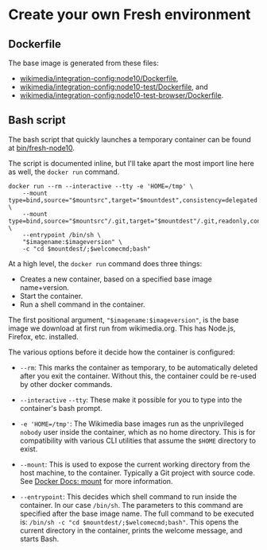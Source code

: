 # Create your own Fresh environment

## Dockerfile

The base image is generated from these files:

* [wikimedia/integration-config:node10/Dockerfile](https://github.com/wikimedia/integration-config/blob/de60ab21ed/dockerfiles/node10/Dockerfile.template#L1),
* [wikimedia/integration-config:node10-test/Dockerfile](https://github.com/wikimedia/integration-config/blob/de60ab21ed/dockerfiles/node10-test/Dockerfile.template#L1), and
* [wikimedia/integration-config:node10-test-browser/Dockerfile](https://github.com/wikimedia/integration-config/blob/de60ab21ed/dockerfiles/node10-test-browser/Dockerfile.template#L1).

## Bash script

The bash script that quickly launches a temporary container can be found
at [bin/fresh-node10](./bin/fresh-node10#L3).

The script is documented inline, but I'll take apart the most
import line here as well, the `docker run` command.

```
docker run --rm --interactive --tty -e 'HOME=/tmp' \
	--mount type=bind,source="$mountsrc",target="$mountdest",consistency=delegated \
	--mount type=bind,source="$mountsrc"/.git,target="$mountdest"/.git,readonly,consistency=cached \
	--entrypoint /bin/sh \
	"$imagename:$imageversion" \
	-c "cd $mountdest/;$welcomecmd;bash"
```

At a high level, the `docker run` command does three things:

* Creates a new container, based on a specified base image name+version.
* Start the container.
* Run a shell command in the container.

The first positional argument, `"$imagename:$imageversion"`, is the base
image we download at first run from wikimedia.org. This has Node.js, Firefox,
etc. installed.

The various options before it decide how the container is configured:

* `--rm`: This marks the container as temporary, to be automatically
  deleted after you exit the container. Without this, the container
  could be re-used by other docker commands.

* `--interactive` `--tty`: These make it possible for you to type into the
  container's bash prompt.

* `-e 'HOME=/tmp'`: The Wikimedia base images run as the unprivileged
  `nobody` user inside the container, which as no home directory.
  This is for compatibility with various CLI utilities that assume
  the `$HOME` directory to exist.

* `--mount`: This is used to expose the current working directory from
  the host machine, to the container. Typically a Git project with source
  code. See [Docker Docs: mount](https://docs.docker.com/storage/bind-mounts/)
  for more information.

* `--entrypoint`: This decides which shell command to run inside the
  container. In our case `/bin/sh`. The parameters to this command are
  specified after the base image name. The full command to be executed is:
  `/bin/sh -c "cd $mountdest/;$welcomecmd;bash"`. This opens the current
  directory in the container, prints the welcome message, and starts Bash.

